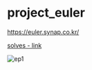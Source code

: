 # project_euler
https://euler.synap.co.kr/

[solves - link](https://nbviewer.jupyter.org/github/jinmang2/project_euler/blob/master/problem_solves.ipynb)

 ![ep1](https://user-images.githubusercontent.com/37775784/90112943-9cdad080-dd8b-11ea-8430-f5cf8a9d2259.PNG)
